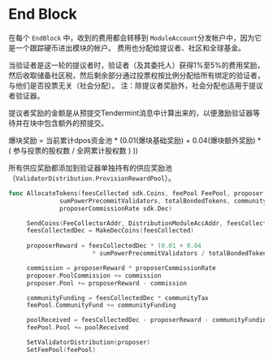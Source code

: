 <!--
order: 3
-->

# End Block

在每个 `EndBlock` 中，收到的费用都会转移到 `ModuleAccount`分发帐户中，因为它是一个跟踪硬币进出模块的帐户。
费用也分配给提议者、社区和全球基金。

当验证者是这一轮的提议者时，验证者（及其委托人）获得1%至5%的费用奖励，然后收取储备社区税，然后剩余部分通过投票权按比例分配给所有绑定的验证者，与他们是否投票无关（社会分配）。
注：除提议者奖励外，社会分配也适用于提议者验证器。

提议者奖励的金额是从预提交Tendermint消息中计算出来的，以便激励验证器等待并在块中包含额外的预提交。

爆块奖励 = 当前累计dpos资金池 * (0.01(爆块基础奖励) + 0.04(爆块额外奖励) * ( 参与投票的股权数 / 全网累计股权数 ) ))

所有供应奖励都添加到验证器单独持有的供应奖励池（`ValidatorDistribution.ProvisionRewardPool`）。

```go
func AllocateTokens(feesCollected sdk.Coins, feePool FeePool, proposer ValidatorDistribution, 
              sumPowerPrecommitValidators, totalBondedTokens, communityTax, 
              proposerCommissionRate sdk.Dec)

     SendCoins(FeeCollectorAddr, DistributionModuleAccAddr, feesCollected)
     feesCollectedDec = MakeDecCoins(feesCollected)
     
     proposerReward = feesCollectedDec * (0.01 + 0.04 
                       * sumPowerPrecommitValidators / totalBondedTokens)

     commission = proposerReward * proposerCommissionRate
     proposer.PoolCommission += commission
     proposer.Pool += proposerReward - commission

     communityFunding = feesCollectedDec * communityTax
     feePool.CommunityFund += communityFunding

     poolReceived = feesCollectedDec - proposerReward - communityFunding
     feePool.Pool += poolReceived

     SetValidatorDistribution(proposer)
     SetFeePool(feePool)
```
